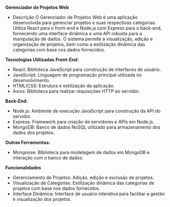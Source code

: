**Gerenciador de Projetos Web**
- Descrição
O Gerenciador de Projetos Web é uma aplicação desenvolvida para gerenciar projetos e suas respectivas categorias. Utiliza React para o front-end e Node.js com Express para o back-end, fornecendo uma interface dinâmica e uma API robusta para a manipulação de dados. O sistema permite a visualização, edição e organização de projetos, bem como a estilização dinâmica das categorias com base nos dados fornecidos.

**Tecnologias Utilizadas**
**Front-End:**

- React: Biblioteca JavaScript para construção de interfaces de usuário.
- JavaScript: Linguagem de programação principal utilizada no desenvolvimento.
- HTML/CSS: Estrutura e estilização da aplicação.
- Axios: Biblioteca para realizar requisições HTTP ao servidor.

**Back-End:**

- Node.js: Ambiente de execução JavaScript para construção da API do servidor.
- Express: Framework para criação de servidores e APIs em Node.js.
- MongoDB: Banco de dados NoSQL utilizado para armazenamento dos dados dos projetos.

**Outras Ferramentas:**

- Mongoose: Biblioteca para modelagem de dados em MongoDB e interação com o banco de dados.

**Funcionalidades**
- Gerenciamento de Projetos: Adição, edição e exclusão de projetos.
- Visualização de Categorias: Estilização dinâmica das categorias de projetos com base nos dados fornecidos.
- Interface Dinâmica: Interface de usuário interativa para facilitar a gestão e visualização dos projetos.
